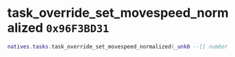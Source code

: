 # task_override_set_movespeed_normalized `0x96F3BD31`

```lua
natives.tasks.task_override_set_movespeed_normalized(_unk0 --[[ number ]], _unk1 --[[ number ]])
```